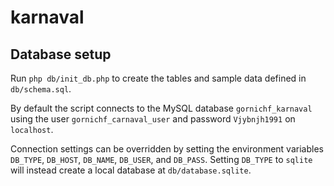 # karnaval

## Database setup

Run `php db/init_db.php` to create the tables and sample data defined in `db/schema.sql`.

By default the script connects to the MySQL database `gornichf_karnaval` using the user `gornichf_carnaval_user` and password `Vjybnjh1991` on `localhost`.

Connection settings can be overridden by setting the environment variables `DB_TYPE`, `DB_HOST`, `DB_NAME`, `DB_USER`, and `DB_PASS`. Setting `DB_TYPE` to `sqlite` will instead create a local database at `db/database.sqlite`.

